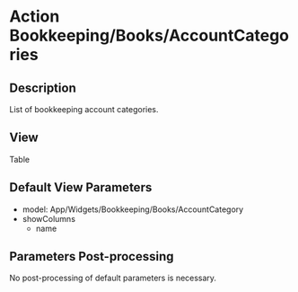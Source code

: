 # Action Bookkeeping/Books/AccountCategories

## Description

List of bookkeeping account categories.

## View

Table

## Default View Parameters

* model: App/Widgets/Bookkeeping/Books/AccountCategory
* showColumns
  * name

## Parameters Post-processing

No post-processing of default parameters is necessary.